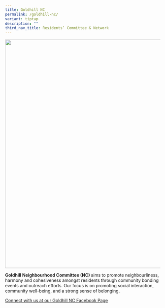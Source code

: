 ```yaml
---
title: Goldhill NC
permalink: /goldhill-nc/
variant: tiptap
description: ""
third_nav_title: Residents’ Committee & Network
---
```

<div class="isomer-image-wrapper">
<img style="width: 740px; color: rgb(0, 0, 0); font-family: system-ui, -apple-system, &quot;system-ui&quot;, &quot;Segoe UI&quot;, Roboto, Oxygen, Ubuntu, Cantarell, &quot;Open Sans&quot;, &quot;Helvetica Neue&quot;, sans-serif; font-size: medium; font-style: normal; font-variant-ligatures: normal; font-variant-caps: normal; font-weight: 400; letter-spacing: normal; orphans: 2; text-align: start; text-indent: 0px; text-transform: none; widows: 2; word-spacing: 0px; -webkit-text-stroke-width: 0px; white-space: normal; text-decoration-thickness: initial; text-decoration-style: initial; text-decoration-color: initial;" height="auto" width="100%" src="https://moca.sgp1.cdn.digitaloceanspaces.com/Our%20Communities/64f70c918028f26774a7d933_25%2520%2526%252026%2520July%25202022(16).webp">
</div>
<p><strong>Goldhill Neighbourhood Committee (NC) </strong>aims to promote
neighbourliness, harmony and cohesiveness amongst residents through community
bonding events and outreach efforts. Our focus is on promoting social interaction,
community well-being, and a strong sense of belonging.</p>
<p><a href="https://www.facebook.com/GoldhillNC" rel="noopener noreferrer nofollow" target="_blank">Connect with us at our Goldhill NC Facebook Page</a>
</p>